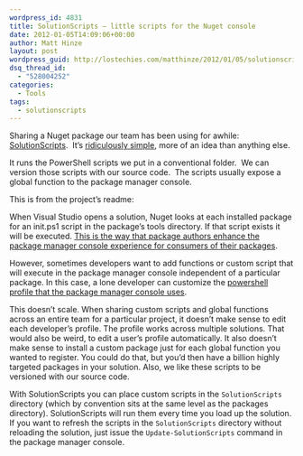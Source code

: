 ```yaml
---
wordpress_id: 4831
title: SolutionScripts – little scripts for the Nuget console
date: 2012-01-05T14:09:06+00:00
author: Matt Hinze
layout: post
wordpress_guid: http://lostechies.com/matthinze/2012/01/05/solutionscripts-little-scripts-for-the-nuget-console/
dsq_thread_id:
  - "528004252"
categories:
  - Tools
tags:
  - solutionscripts
---
```

Sharing a Nuget package our team has been using for awhile: [SolutionScripts](http://nuget.org/packages/solutionscripts).  It’s [ridiculously simple](https://bitbucket.org/mhinze/solutionscripts/src/d3651b843e3d/tools/init.ps1), more of an idea than anything else.

It runs the PowerShell scripts we put in a conventional folder.  We can version those scripts with our source code.  The scripts usually expose a global function to the package manager console.

This is from the project’s readme:

When Visual Studio opens a solution, Nuget looks at each installed package for an init.ps1 script in the package&#8217;s tools directory. If that script exists it will be executed. [This is the way that package authors enhance the package manager console experience for consumers of their packages](http://haacked.com/archive/2011/04/19/writing-a-nuget-package-that-adds-a-command-to-the.aspx).

However, sometimes developers want to add functions or custom script that will execute in the package manager console independent of a particular package. In this case, a lone developer can customize the [powershell profile that the package manager console uses](http://docs.nuget.org/docs/start-here/using-the-package-manager-console#Setting_up_a_NuGet_Powershell_Profile).

This doesn&#8217;t scale. When sharing custom scripts and global functions across an entire team for a particular project, it doesn&#8217;t make sense to edit each developer&#8217;s profile. The profile works across multiple solutions. That would also be weird, to edit a user&#8217;s profile automatically. It also doesn&#8217;t make sense to install a custom package just for each global function you wanted to register. You could do that, but you&#8217;d then have a billion highly targeted packages in your solution. Also, we like these scripts to be versioned with our source code.

With SolutionScripts you can place custom scripts in the `SolutionScripts` directory (which by convention sits at the same level as the packages directory). SolutionScripts will run them every time you load up the solution. If you want to refresh the scripts in the `SolutionScripts` directory without reloading the solution, just issue the `Update-SolutionScripts` command in the package manager console.